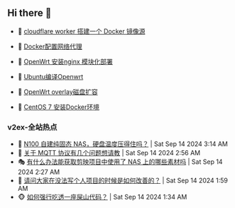 ## Hi there 👋

<!--
**dkyg666/dkyg666** is a ✨ _special_ ✨ repository because its `README.md` (this file) appears on your GitHub profile.

Here are some ideas to get you started:

- 🔭 I’m currently working on ...
- 🌱 I’m currently learning ...
- 👯 I’m looking to collaborate on ...
- 🤔 I’m looking for help with ...
- 💬 Ask me about ...
- 📫 How to reach me: ...
- 😄 Pronouns: ...
- ⚡ Fun fact: ...
-->

<!-- BLOG-POST-LIST:START -->
- 🦩 [cloudflare worker 搭建一个 Docker 镜像源](http://blog.1996099.xyz/archives/cloudflare-worker-da-jian-yi-ge-docker-jing-xiang-zhan) 

- 🚦 [Docker配置网络代理](http://blog.1996099.xyz/archives/dockerpei-zhi-wang-luo-dai-li) 

- 🫶 [OpenWrt 安装nginx 模块化部署](http://blog.1996099.xyz/archives/openwrt-an-zhuang-nginx-mo-kuai-hua-bu-shu) 

- 🦄 [Ubuntu编译Openwrt](http://blog.1996099.xyz/archives/ubuntuzi-bian-yi-openwrt) 

- 🐻 [OpenWrt overlay磁盘扩容](http://blog.1996099.xyz/archives/openwrt-overlay) 

- 🤖 [CentOS 7 安装Docker环境](http://blog.1996099.xyz/archives/centos-docker) 
<!-- BLOG-POST-LIST:END -->

### v2ex-全站热点
<!-- v2ex:START -->
- 🥸 [N100 自建纯固态 NAS，硬盘温度压得住吗？](https://www.v2ex.com/t/1072896#reply0) | Sat Sep 14 2024 3:14 AM
- 🤗 [关于 MQTT 协议有几个问题想请教](https://www.v2ex.com/t/1072878#reply4) | Sat Sep 14 2024 2:56 AM
- 🎭 [有什么办法能获取剪映项目中使用了 NAS 上的哪些素材吗](https://www.v2ex.com/t/1072865#reply0) | Sat Sep 14 2024 2:27 AM
- 🥷 [请问大家在没法写个人项目的时候是如何改善的？](https://www.v2ex.com/t/1072852#reply23) | Sat Sep 14 2024 1:59 AM
- 🐵 [如何强行吃透一座屎山代码？](https://www.v2ex.com/t/1072834#reply30) | Sat Sep 14 2024 1:34 AM<!-- v2ex:END -->

